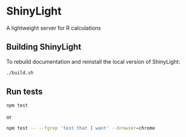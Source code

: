 # ShinyLight

A lightweight server for R calculations

## Building ShinyLight

To rebuild documentation and reinstall the local version of ShinyLight:

```sh
./build.sh
```

## Run tests

```sh
npm test
```

or

```sh
npm test -- --fgrep 'test that I want' --browser=chrome
```

